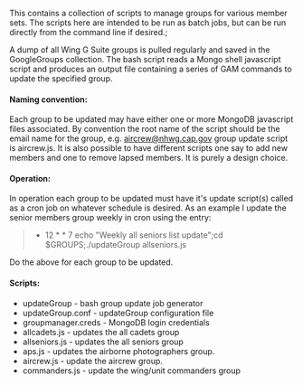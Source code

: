 This contains a collection of scripts to manage groups for various member sets.
The scripts here are intended to be run as batch jobs, but can be run directly
from the command line if desired.;

A dump of all Wing G Suite groups is pulled regularly and saved in the
GoogleGroups collection.  The bash script reads a Mongo shell
javascript script and produces an output file containing a series of GAM commands to update the specified group.

#### Naming convention:
Each group to be updated may have either one or more MongoDB javascript files
associated.  By convention the root name of the script should be the
email name for the group, e.g. aircrew@nhwg.cap.gov group update
script is aircrew.js.  It is also possible to have different scripts
one say to add new members and one to remove lapsed members.  It is
purely a design choice.

#### Operation:
In operation each group to be updated must have it's update script(s)
called as a cron job on whatever schedule is desired.  As an example I
update the senior members group weekly in cron using the entry:

>* 12 * * 7 echo "Weekly all seniors list update";cd $GROUPS;./updateGroup allseniors.js

Do the above for each group to be updated.

#### Scripts:
* updateGroup - bash group update job generator
* updateGroup.conf - updateGroup configuration file
* groupmanager.creds - MongoDB login credentials
* allcadets.js - updates the all cadets group
* allseniors.js - updates the all seniors group
* aps.js - updates the airborne photographers group.
* aircrew.js - update the aircrew group.
* commanders.js - update the wing/unit commanders group

